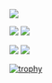 ![](http://github-profile-summary-cards.vercel.app/api/cards/profile-details?username=snghrsw&theme=blueberry)

![](http://github-profile-summary-cards.vercel.app/api/cards/repos-per-language?username=snghrsw&theme=blueberry)
![](http://github-profile-summary-cards.vercel.app/api/cards/most-commit-language?username=snghrsw&theme=blueberry)

![](http://github-profile-summary-cards.vercel.app/api/cards/stats?username=snghrsw&theme=blueberry)
![](http://github-profile-summary-cards.vercel.app/api/cards/productive-time?username=snghrsw&theme=blueberry&utcOffset=8)

[![trophy](https://github-profile-trophy.vercel.app/?username=snghrsw&theme=onedark)](https://github-profile-trophy.vercel.app/?username=snghrsw&theme=tokyonight)
